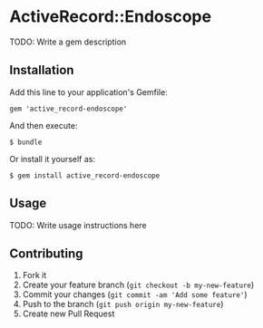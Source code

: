 # ActiveRecord::Endoscope

TODO: Write a gem description

## Installation

Add this line to your application's Gemfile:

    gem 'active_record-endoscope'

And then execute:

    $ bundle

Or install it yourself as:

    $ gem install active_record-endoscope

## Usage

TODO: Write usage instructions here

## Contributing

1. Fork it
2. Create your feature branch (`git checkout -b my-new-feature`)
3. Commit your changes (`git commit -am 'Add some feature'`)
4. Push to the branch (`git push origin my-new-feature`)
5. Create new Pull Request
